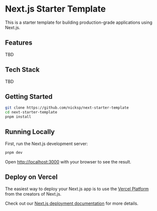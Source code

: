 # Next.js Starter Template

This is a starter template for building production-grade applications using Next.js.

## Features

TBD

## Tech Stack

TBD

## Getting Started

```bash
git clone https://github.com/nicksp/next-starter-template
cd next-starter-template
pnpm install
```

## Running Locally

First, run the Next.js development server:

```bash
pnpm dev
```

Open [http://localhost:3000](http://localhost:3000) with your browser to see the result.

## Deploy on Vercel

The easiest way to deploy your Next.js app is to use the [Vercel Platform](https://vercel.com/new?utm_medium=default-template&filter=next.js&utm_source=create-next-app&utm_campaign=create-next-app-readme) from the creators of Next.js.

Check out our [Next.js deployment documentation](https://nextjs.org/docs/app/building-your-application/deploying) for more details.
